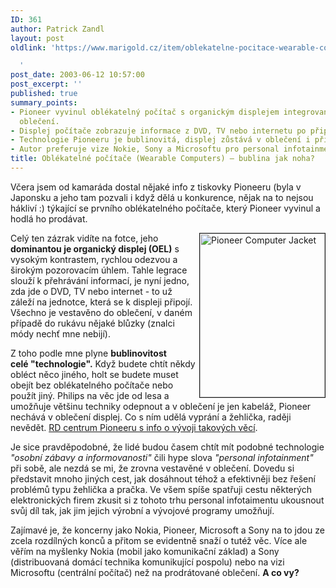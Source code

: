 ```yaml
---
ID: 361
author: Patrick Zandl
layout: post
oldlink: 'https://www.marigold.cz/item/oblekatelne-pocitace-wearable-computers-bublina-jak-noha

  '
post_date: 2003-06-12 10:57:00
post_excerpt: ''
published: true
summary_points:
- Pioneer vyvinul oblékatelný počítač s organickým displejem integrovaným v rukávu
  oblečení.
- Displej počítače zobrazuje informace z DVD, TV nebo internetu po připojení jednotky.
- Technologie Pioneeru je bublinovitá, displej zůstává v oblečení i při praní.
- Autor preferuje vize Nokie, Sony a Microsoftu pro personal infotainment před oblečením.
title: Oblékatelné počítače (Wearable Computers) – bublina jak noha?
---
```


<p>
Včera jsem od kamaráda dostal nějaké info z tiskovky Pioneeru (byla v Japonsku a jeho tam pozvali i když dělá u konkurence, nějak na to nejsou hákliví :) týkající se prvního oblékatelného počítače, který Pioneer vyvinul a hodlá ho prodávat. </p>

<p>
<IMG height=262 alt="Pioneer Computer Jacket" src="/wp-content/uploads/pioneercomputerjacket.jpg" width=200 align=right border=1>Celý ten zázrak vidíte na fotce, jeho <STRONG>dominantou je organický displej (OEL)</STRONG> s vysokým kontrastem, rychlou odezvou a širokým pozorovacím úhlem. Tahle legrace slouží k přehrávání informací, je nyní jedno, zda jde o DVD, TV nebo internet - to už záleží na jednotce, která se k displeji připojí. Všechno je vestavěno do oblečení, v daném případě do rukávu nějaké blůzky (znalci módy nechť mne nebijí). </p>

<p>
Z toho podle mne plyne <STRONG>bublinovitost celé&#160;"technologie".</STRONG> Když budete chtít někdy obléct něco jiného, holt se budete muset obejít bez oblékatelného počítače nebo použít jiný. Philips na věc jde od lesa a umožňuje většinu techniky odepnout a v oblečení je jen kabeláž, Pioneer nechává v oblečení displej. Co s ním udělá vyprání a žehlička, raději nevědět. <A href="http://www.pioneer.co.jp/crdl/index-e.html" target=_blank>RD centrum Pioneeru s info o vývoji takových věcí</A>. </p>

<p>
Je sice pravděpodobné, že lidé budou časem chtít mít podobné technologie <EM>"osobní zábavy a informovanosti"</EM> čili hype slova <EM>"personal infotainment"</EM> při sobě, ale nezdá se mi, že zrovna vestavěné v oblečení. Dovedu si představit mnoho jiných cest, jak dosáhnout téhož a efektivněji bez řešení problémů typu žehlička a pračka. Ve všem spíše spatřuji cestu některých elektronických firem zkusit si z tohoto trhu personal infotaimentu ukousnout svůj díl tak, jak jim jejich výrobní a vývojové programy umožňují. </p>

<p>
Zajímavé je, že koncerny jako Nokia, Pioneer, Microsoft&#160;a Sony na to jdou ze zcela rozdílných konců a přitom se evidentně snaží o tutéž věc. Více ale věřím na myšlenky Nokia (mobil jako komunikační základ) a Sony (distribuovaná domácí technika komunikující pospolu) nebo na vizi Microsoftu (centrální počítač) než na prodrátované oblečení. <STRONG>A co vy?</STRONG></p>